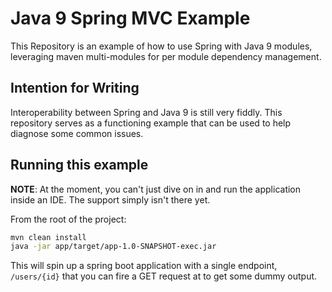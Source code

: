 # Java 9 Spring MVC Example

This Repository is an example of how to use Spring with Java 9 modules, leveraging maven multi-modules for per module
dependency management.

## Intention for Writing

Interoperability between Spring and Java 9 is still very fiddly. This repository serves as a functioning example
that can be used to help diagnose some common issues.

## Running this example

**NOTE**: At the moment, you can't just dive on in and run the application inside an IDE. The support simply isn't there
yet.

From the root of the project:

```bash
mvn clean install
java -jar app/target/app-1.0-SNAPSHOT-exec.jar
```

This will spin up a spring boot application with a single endpoint, `/users/{id}` that you can fire a GET request at
to get some dummy output.